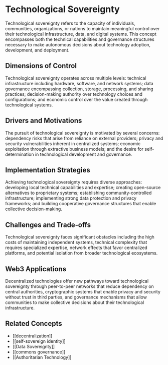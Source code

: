 # Technological Sovereignty

Technological sovereignty refers to the capacity of individuals, communities, organizations, or nations to maintain meaningful control over their technological infrastructure, data, and digital systems. This concept encompasses both the technical capabilities and governance structures necessary to make autonomous decisions about technology adoption, development, and deployment.

## Dimensions of Control

Technological sovereignty operates across multiple levels: technical infrastructure including hardware, software, and network systems; data governance encompassing collection, storage, processing, and sharing practices; decision-making authority over technology choices and configurations; and economic control over the value created through technological systems.

## Drivers and Motivations

The pursuit of technological sovereignty is motivated by several concerns: dependency risks that arise from reliance on external providers; privacy and security vulnerabilities inherent in centralized systems; economic exploitation through extractive business models; and the desire for self-determination in technological development and governance.

## Implementation Strategies

Achieving technological sovereignty requires diverse approaches: developing local technical capabilities and expertise; creating open-source alternatives to proprietary systems; establishing community-controlled infrastructure; implementing strong data protection and privacy frameworks; and building cooperative governance structures that enable collective decision-making.

## Challenges and Trade-offs

Technological sovereignty faces significant obstacles including the high costs of maintaining independent systems, technical complexity that requires specialized expertise, network effects that favor centralized platforms, and potential isolation from broader technological ecosystems.

## Web3 Applications

Decentralized technologies offer new pathways toward technological sovereignty through peer-to-peer networks that reduce dependency on central authorities, cryptographic systems that enable privacy and security without trust in third parties, and governance mechanisms that allow communities to make collective decisions about their technological infrastructure.

## Related Concepts

- [[decentralization]]
- [[self-sovereign identity]]
- [[Data Sovereignty]]
- [[commons governance]]
- [[Authoritarian Technology]]